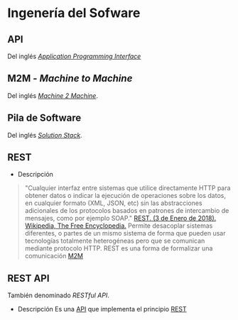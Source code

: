 # Ingenería del Sofware

## API
Del inglés [*Application Programming Interface*](https://en.wikipedia.org/wiki/Application_programming_interface)

## M2M - *Machine to Machine*
Del inglés [*Machine 2 Machine*](https://es.wikipedia.org/wiki/M2M).

## Pila de Software
Del inglés [*Solution Stack*](https://en.wikipedia.org/wiki/Solution_stack).

## REST 
- Descripción
> "Cualquier interfaz entre sistemas que utilice directamente HTTP para obtener datos o indicar la ejecución de operaciones sobre los datos, en cualquier formato (XML, JSON, etc) sin las abstracciones adicionales de los protocolos basados en patrones de intercambio de mensajes, como por ejemplo SOAP." [REST. (3 de Enero de 2018). Wikipedia, The Free Encyclopedia.](https://en.wikipedia.org/wiki/Representational_state_transfer) 
Permite desacoplar sistemas diferentes, o partes de un mismo sistema de forma que pueden usar tecnologías totalmente heterogéneas pero que se comunican mediante protocolo HTTP. REST es una forma de formalizar una comunicación [M2M](ingenieria-del-sofware.md#m2m---machine-to-machine)

## REST API
También denominado *RESTful API*.
- Descripción
Es una [API](ingenieria-del-sofware.md#api) que implementa el principio [REST](ingenieria-del-sofware.md#rest)
